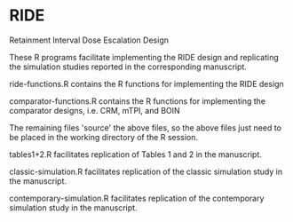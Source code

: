 # RIDE
Retainment Interval Dose Escalation Design

These R programs facilitate implementing the RIDE design and replicating the simulation studies reported in the corresponding manuscript.

ride-functions.R contains the R functions for implementing the RIDE design

comparator-functions.R contains the R functions for implementing the comparator designs, i.e. CRM, mTPI, and BOIN

The remaining files 'source' the above files, so the above files just need to be placed in the working directory of the R session. 

tables1+2.R facilitates replication of Tables 1 and 2 in the manuscript.

classic-simulation.R facilitates replication of the classic simulation study in the manuscript.

contemporary-simulation.R facilitates replication of the contemporary simulation study in the manuscript.
